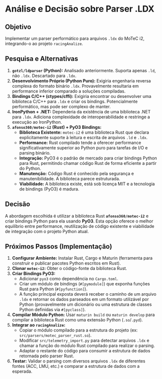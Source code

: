 # Análise e Decisão sobre Parser .LDX

## Objetivo
Implementar um parser performático para arquivos `.ldx` do MoTeC i2, integrando-o ao projeto `racingAnalize`.

## Pesquisa e Alternativas

1.  **`gotzl/ldparser` (Python):** Analisado anteriormente. Suporta apenas `.ld`, não `.ldx`. Descartado para `.ldx`.
2.  **Desenvolvimento Próprio (Python Puro):** Exigiria engenharia reversa complexa do formato binário `.ldx`. Provavelmente resultaria em performance inferior comparado a soluções compiladas.
3.  **Bindings C/C++ (ctypes/cffi):** Exigiria encontrar ou desenvolver uma biblioteca C/C++ para `.ldx` e criar os bindings. Potencialmente performático, mas pode ser complexo de manter.
4.  **IronPython + .NET:** Dependeria da existência de uma biblioteca .NET para `.ldx`. Adiciona complexidade de interoperabilidade e restringe a execução ao IronPython.
5.  **`afonso360/motec-i2` (Rust) + PyO3 Bindings:**
    *   **Biblioteca Existente:** `motec-i2` é uma biblioteca Rust que declara explicitamente suporte à leitura e escrita de arquivos `.ld` e `.ldx`.
    *   **Performance:** Rust compilado tende a oferecer performance significativamente superior ao Python puro para tarefas de I/O e parsing binário.
    *   **Integração:** PyO3 é o padrão de mercado para criar bindings Python para Rust, permitindo chamar código Rust de forma eficiente a partir do Python.
    *   **Manutenção:** Código Rust é conhecido pela segurança e manutenibilidade. A biblioteca parece estruturada.
    *   **Viabilidade:** A biblioteca existe, está sob licença MIT e a tecnologia de bindings (PyO3) é madura.

## Decisão

A abordagem escolhida é utilizar a biblioteca Rust **`afonso360/motec-i2`** e criar bindings Python para ela usando **PyO3**. Esta opção oferece o melhor equilíbrio entre performance, reutilização de código existente e viabilidade de integração com o projeto Python atual.

## Próximos Passos (Implementação)

1.  **Configurar Ambiente:** Instalar Rust, Cargo e Maturin (ferramenta para construir e publicar pacotes Python escritos em Rust).
2.  **Clonar `motec-i2`:** Obter o código-fonte da biblioteca Rust.
3.  **Criar Bindings PyO3:**
    *   Adicionar `pyo3` como dependência no `Cargo.toml`.
    *   Criar um módulo de bindings (`#[pymodule]`) que exponha funções Rust para Python (`#[pyfunction]`).
    *   A função principal exposta deverá receber o caminho de um arquivo `.ldx` e retornar os dados parseados em um formato utilizável por Python (provavelmente um dicionário ou uma estrutura de classes Python definidas via `#[pyclass]`).
4.  **Compilar Módulo Python:** Usar `maturin build` ou `maturin develop` para compilar a biblioteca Rust como uma extensão Python (`.so`/`.pyd`).
5.  **Integrar ao `racingAnalize`:**
    *   Copiar o módulo compilado para a estrutura do projeto (ex: `src/parsers/motec_parser_rust.so`).
    *   Modificar `src/telemetry_import.py` para detectar arquivos `.ldx` e chamar a função do módulo Rust compilado para realizar o parsing.
    *   Adaptar o restante do código para consumir a estrutura de dados retornada pelo parser Rust.
6.  **Testar:** Validar o parsing com diversos arquivos `.ldx` de diferentes fontes (ACC, LMU, etc.) e comparar a estrutura de dados com a esperada.

